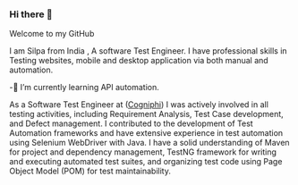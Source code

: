 ### Hi there 👋
Welcome to my GitHub

I am Silpa from India , A software Test Engineer. I have professional skills in Testing websites, mobile and desktop application via both manual and automation. 

-🌱 I’m currently learning  API automation.

As a Software Test Engineer at ([Cogniphi](https://cogniphi.com/)) I was actively involved in all testing activities, including Requirement Analysis, Test Case development, and Defect management. I contributed to the development of Test Automation frameworks and have extensive experience in test automation using Selenium WebDriver with Java. I have a solid understanding of Maven for project and dependency management, TestNG framework for writing and executing automated test suites, and organizing test code using Page Object Model (POM) for test maintainability.
<!--
**Silpashyam/Silpashyam** is a ✨ _special_ ✨ repository because its `README.md` (this file) appears on your GitHub profile.

Here are some ideas to get you started:

- 🔭 I’m currently working on Software testing ...
-
- 👯 I’m looking to collaborate on ...
- 🤔 I’m looking for help with ...
- 💬 Ask me about ...
- 📫 How to reach me: ...
- 😄 Pronouns: ...
- ⚡ Fun fact: ...
-->
